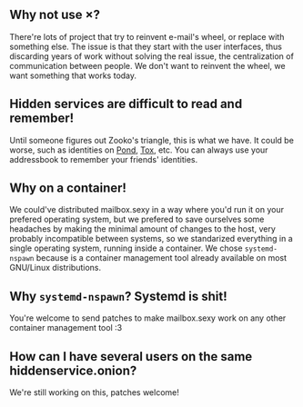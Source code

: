 ## Why not use ×?

There're lots of project that try to reinvent e-mail's wheel, or replace
with something else.  The issue is that they start with the user
interfaces, thus discarding years of work without solving the real
issue, the centralization of communication between people.  We don't
want to reinvent the wheel, we want something that works today.

## Hidden services are difficult to read and remember!

Until someone figures out Zooko's triangle, this is what we have.  It
could be worse, such as identities on
[Pond](https://github.com/agl/pond), [Tox](https://tox.chat/), etc.  You
can always use your addressbook to remember your friends' identities.

## Why on a container!

We could've distributed mailbox.sexy in a way where you'd run it on your
prefered operating system, but we prefered to save ourselves some
headaches by making the minimal amount of changes to the host, very
probably incompatible between systems, so we standarized everything in a
single operating system, running inside a container.  We chose
`systemd-nspawn` because is a container management tool already
available on most GNU/Linux distributions.

## Why `systemd-nspawn`?  Systemd is shit!

You're welcome to send patches to make mailbox.sexy work on any other
container management tool :3

## How can I have several users on the same hiddenservice.onion?

We're still working on this, patches welcome!
